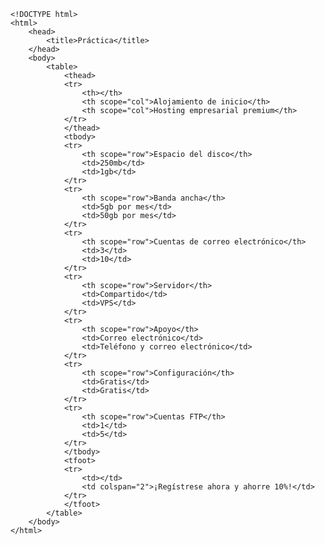 <code>
&lt;!DOCTYPE html&gt;
&lt;html&gt;
    &lt;head&gt;
        &lt;title&gt;Práctica&lt;/title&gt;
    &lt;/head&gt;
    &lt;body&gt;
        &lt;table&gt;
            &lt;thead&gt;
            &lt;tr&gt;
                &lt;th&gt;&lt;/th&gt;
                &lt;th scope="col"&gt;Alojamiento de inicio&lt;/th&gt;
                &lt;th scope="col"&gt;Hosting empresarial premium&lt;/th&gt;
            &lt;/tr&gt;
            &lt;/thead&gt;
            &lt;tbody&gt;
            &lt;tr&gt;
                &lt;th scope="row"&gt;Espacio del disco&lt;/th&gt;
                &lt;td&gt;250mb&lt;/td&gt;
                &lt;td&gt;1gb&lt;/td&gt;
            &lt;/tr&gt;
            &lt;tr&gt;
                &lt;th scope="row"&gt;Banda ancha&lt;/th&gt;
                &lt;td&gt;5gb por mes&lt;/td&gt;
                &lt;td&gt;50gb por mes&lt;/td&gt;
            &lt;/tr&gt;
            &lt;tr&gt;
                &lt;th scope="row"&gt;Cuentas de correo electrónico&lt;/th&gt;
                &lt;td&gt;3&lt;/td&gt;
                &lt;td&gt;10&lt;/td&gt;
            &lt;/tr&gt;
            &lt;tr&gt;
                &lt;th scope="row"&gt;Servidor&lt;/th&gt;
                &lt;td&gt;Compartido&lt;/td&gt;
                &lt;td&gt;VPS&lt;/td&gt;
            &lt;/tr&gt;
            &lt;tr&gt;
                &lt;th scope="row"&gt;Apoyo&lt;/th&gt;
                &lt;td&gt;Correo electrónico&lt;/td&gt;
                &lt;td&gt;Teléfono y correo electrónico&lt;/td&gt;
            &lt;/tr&gt;
            &lt;tr&gt;
                &lt;th scope="row"&gt;Configuración&lt;/th&gt;
                &lt;td&gt;Gratis&lt;/td&gt;
                &lt;td&gt;Gratis&lt;/td&gt;
            &lt;/tr&gt;
            &lt;tr&gt;
                &lt;th scope="row"&gt;Cuentas FTP&lt;/th&gt;
                &lt;td&gt;1&lt;/td&gt;
                &lt;td&gt;5&lt;/td&gt;
            &lt;/tr&gt;
            &lt;/tbody&gt;
            &lt;tfoot&gt;
            &lt;tr&gt;
                &lt;td&gt;&lt;/td&gt;
                &lt;td colspan="2"&gt;¡Regístrese ahora y ahorre 10%!&lt;/td&gt;
            &lt;/tr&gt;
            &lt;/tfoot&gt;
        &lt;/table&gt;
    &lt;/body&gt;
&lt;/html&gt;
</code>